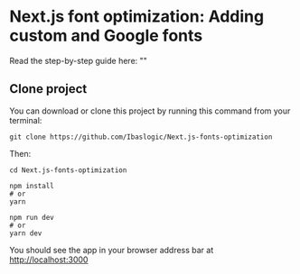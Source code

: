 # Next.js font optimization: Adding custom and Google fonts

Read the step-by-step guide here: ""

## Clone project

You can download or clone this project by running this command from your terminal:

```
git clone https://github.com/Ibaslogic/Next.js-fonts-optimization
```

Then:

```
cd Next.js-fonts-optimization
```

```
npm install
# or
yarn
```

```
npm run dev
# or
yarn dev
```

You should see the app in your browser address bar at [http://localhost:3000](http://localhost:3000)
